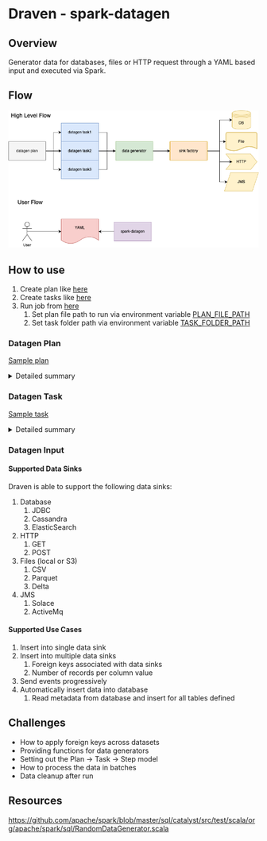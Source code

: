 # Draven - spark-datagen
## Overview
Generator data for databases, files or HTTP request through a YAML based input and executed via Spark.

## Flow
![draven high level design](design/draven-design.png "High level design")

## How to use
1. Create plan like [here](app/src/main/resources/plan/customer-create-plan.yaml)
2. Create tasks like [here](app/src/main/resources/task/postgres/postgres-customer-task.yaml)
3. Run job from [here](app/src/main/scala/com/github/pflooky/datagen/App.scala)
   1. Set plan file path to run via environment variable [PLAN_FILE_PATH](app/src/main/resources/application.conf)
   2. Set task folder path via environment variable [TASK_FOLDER_PATH](app/src/main/resources/application.conf)

### Datagen Plan
[Sample plan](app/src/main/resources/plan/customer-create-plan.yaml)

<details><summary>Detailed summary</summary><br>

```yaml
name: "customer_create_plan"
description: "Create customers in JDBC and Cassandra"
tasks:
  #list of tasks to execute
  - name: "jdbc_customer_accounts_table_create"
    #Name of the data source with configuration as defined in application.conf
    sinkName: "postgres"
  - name: "parquet_transaction_file"
    sinkName: "parquet"
  - name: "cassandra_customer_status_table_create"
    sinkName: "cassandra"
    #Can disable tasks
    enabled: false
  - name: "cassandra_customer_transactions_table_create"
    sinkName: "cassandra"
    enabled: false
    
sinkOptions:
  #Define any foreign keys that should match across data tasks
  foreignKeys:
    #The foreign key name with naming convention [sinkName].[schema].[column name]
    "postgres.accounts.account_number":
      #List of columns to match with same naming convention
      - "parquet.transactions.account_id"
```

</details>

### Datagen Task
[Sample task](app/src/main/resources/task/postgres/postgres-transaction-task.yaml)

<details><summary>Detailed summary</summary><br>

Simple sample
```yaml
name: "jdbc_customer_accounts_table_create"
steps:
  #Define one or more steps within a task
  - name: "accounts"
    type: "postgres"
    count:
      #Number of records to generate
      total: 10
    #Define any Spark options to pass when pushing data
    options:
      dbtable: "account.accounts"
    schema:
      #How to discover the schema: only supports manual for now
      type: "manual"
      fields:
        - name: "account_number"
          #Data type of column: string, int, double, date
          type: "string"
          generator:
            #Type of data generator: regex, random, oneOf
            type: "regex"
            #Options to set per type of generator
            options:
              regex: "ACC1[0-9]{5,10}"
        - name: "account_status"
          type: "string"
          generator:
            type: "oneOf"
            options:
              #List of potential values
              oneOf:
                - "open"
                - "closed"
        - name: "open_date"
          type: "date"
          generator:
            type: "random"
            #`options` is optional, will revert to defaults if not defined
            options:
               minValue: "2020-01-01" #Default: now() - 5 days
               maxValue: "2022-12-31" #Default: now()
        - name: "created_by"
          type: "string"
          generator:
            type: "random"
            options:
               minLength: 10  #Default: 0
               maxLength: 100 #Default: 20
        - name: "customer_id"
          type: "int"
          generator:
            type: "random"
            options:
               minValue: 0    #Default: 0
               maxValue: 100  #Default: 1
```

With multiple records per foreign key
```yaml
name: "parquet_transaction_file"
steps:
   - name: "transactions"
     type: "parquet"
     options:
        path: "/tmp/sample/parquet/transactions"
     count:
        #Number of records per column to generate
        perColumn:
           #Can be based on multiple columns
           columnNames:
              - "account_id"
           #Can define simple count of records
           count: 10
           #Or define generator for number of records (has to be int generator)
           generator:
              type: "random"
              options:
                 minValue: 1
                 maxValue: 10
...
```
</details>

### Datagen Input
#### Supported Data Sinks
Draven is able to support the following data sinks:
1. Database
   1. JDBC
   2. Cassandra
   3. ElasticSearch
2. HTTP
   1. GET
   2. POST
3. Files (local or S3)
   1. CSV
   2. Parquet
   3. Delta
4. JMS
   1. Solace
   2. ActiveMq

#### Supported Use Cases
1. Insert into single data sink
2. Insert into multiple data sinks
   1. Foreign keys associated with data sinks
   2. Number of records per column value
3. Send events progressively
4. Automatically insert data into database
   1. Read metadata from database and insert for all tables defined


## Challenges
- How to apply foreign keys across datasets
- Providing functions for data generators
- Setting out the Plan -> Task -> Step model
- How to process the data in batches
- Data cleanup after run


## Resources
https://github.com/apache/spark/blob/master/sql/catalyst/src/test/scala/org/apache/spark/sql/RandomDataGenerator.scala
